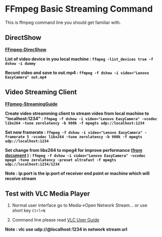 # FFmpeg Basic Streaming Command

This is ffmpeg command line you should get familiar with.

## DirectShow

**[FFmpeg-DirecShow](https://trac.ffmpeg.org/wiki/DirectShow)**

**List of video device in you local machine : `ffmpeg -list_devices true -f dshow -i dummy`**

**Record video and save to out.mp4 : `ffmpeg -f dshow -i video="Lenovo EasyCamera" out.mp4`**

## Video Streaming Client

**[FFpmeg-StreamingGuide](https://trac.ffmpeg.org/wiki/StreamingGuide)**

**Create video streamming client to stream video from local machine to "localhost:1234" : `ffmpeg -f dshow -i video="Lenovo EasyCamera" -vcodec libx264 -tune zerolatency -b 900k -f mpegts udp://localhost:1234`**

**Set new framerate : `ffmpeg -f dshow -i video="Lenovo EasyCamera" -framerate 5 -vcodec libx264 -tune zerolatency -b 900k -f mpegts udp://localhost:1234`**

**Set change from libx264 to mpeg4 for improve performance ([from document](https://trac.ffmpeg.org/wiki/StreamingGuide) ) : `ffmpeg -f dshow -i video="Lenovo EasyCamera" -vcodec mpeg4 -tune zerolatency -preset ultrafast -f mpegts udp://localhost:1234/1234`**

**Note : ip:port is the ip:port of receiver end point or machine which will receive stream**

## Test with VLC Media Player

1. Normal user interface go to Media->Open Network Stream... or use short key `Ctrl+N`

2. Command line please read [VLC User Guide](https://www.videolan.org/doc/vlc-user-guide/en/ch04.html)

**Note : vlc use udp://@localhost:1234 in network stream url**
